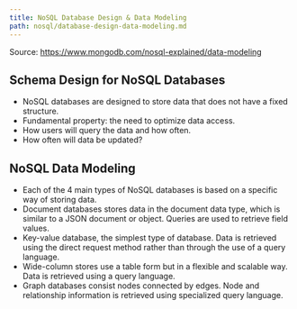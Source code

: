 ```yaml
---
title: NoSQL Database Design & Data Modeling
path: nosql/database-design-data-modeling.md
---
```

Source: https://www.mongodb.com/nosql-explained/data-modeling

## Schema Design for NoSQL Databases

- NoSQL databases are designed to store data that does not have a fixed structure.
- Fundamental property: the need to optimize data access.
- How users will query the data and how often.
- How often will data be updated?

## NoSQL Data Modeling

- Each of the 4 main types of NoSQL databases is based on a specific way of storing data.
- Document databases stores data in the document data type, which is similar to a JSON document or object. Queries are used to retrieve field values.
- Key-value database, the simplest type of database. Data is retrieved using the direct request method rather than through the use of a query language.
- Wide-column stores use a table form but in a flexible and scalable way. Data is retrieved using a query language.
- Graph databases consist nodes connected by edges. Node and relationship information is retrieved using specialized query language.